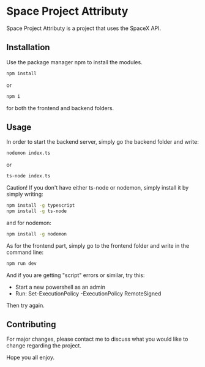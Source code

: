 # Space Project Attributy

Space Project Attributy is a project that uses the SpaceX API.

## Installation

Use the package manager npm to install the modules.

```bash
npm install
```
or 
```bash
npm i
```
for both the frontend and backend folders.
## Usage

In order to start the backend server, simply go the backend folder and write:
```bash
nodemon index.ts
```
or 
```bash
ts-node index.ts
```
Caution! If you don't have either ts-node or nodemon, simply install it by simply writing:
```bash
npm install -g typescript
npm install -g ts-node
```
and for nodemon:
```bash
npm install -g nodemon
```

As for the frontend part, simply go to the frontend folder and write in the command line:
```bash
npm run dev
```

And if you are getting "script" errors or similar, try this:
- Start a new powershell as an admin
- Run: Set-ExecutionPolicy -ExecutionPolicy RemoteSigned

Then try again.

## Contributing

For major changes, please contact me
to discuss what you would like to change regarding the project.

Hope you all enjoy.
